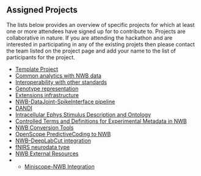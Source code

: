 ## Assigned Projects

The lists below provides an overview of specific projects for which at least one or more attendees have signed up for to contribute to. Projects are collaborative in nature. If you are attending the hackathon and are interested in participating in any of the existing projets then please contact the team listed on the project page and add your name to the list of participants for the project.

* [Template Project](projects/template)
* [Common analytics with NWB data](projects/analytics)
* [Interoperability with other standards](projects/other_standards)
* [Genotype representation](projects/genotype_representation)
* [Extensions infrastructure](projects/extensions_infrastructure)
* [NWB-DataJoint-SpikeInterface pipeline](projects/nwb_dj_si_pipeline)
* [DANDI](projects/dandi)
* [Intracellular Ephys Stimulus Description and Ontology](projects/icephys_stims)
* [Controlled Terms and Definitions for Experimental Metadata in NWB](projects/terms_and_definitions)
* [NWB Conversion Tools](projects/nwb_conversion_tools)
* [OpenScope PredictiveCoding to NWB](/projects/OpenScopePredictive)
* [NWB–DeepLabCut integration](projects/deeplabcut-nwb)
* [fNIRS neurodata type](projects/fnirs_datatype)
* [NWB External Resources](projects/ExternalResources)
* * [Miniscope-NWB Integration](projects/miniscope-nwb)
